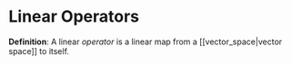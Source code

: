 # Linear Operators
**Definition**: A linear *operator* is a linear map from a [[vector_space|vector space]] to itself.